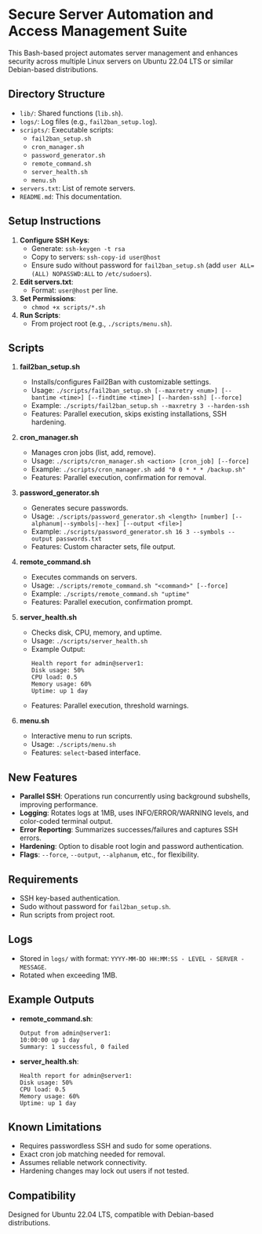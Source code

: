 # Secure Server Automation and Access Management Suite

This Bash-based project automates server management and enhances security across multiple Linux servers on Ubuntu 22.04 LTS or similar Debian-based distributions.

## Directory Structure
- `lib/`: Shared functions (`lib.sh`).
- `logs/`: Log files (e.g., `fail2ban_setup.log`).
- `scripts/`: Executable scripts:
  - `fail2ban_setup.sh`
  - `cron_manager.sh`
  - `password_generator.sh`
  - `remote_command.sh`
  - `server_health.sh`
  - `menu.sh`
- `servers.txt`: List of remote servers.
- `README.md`: This documentation.

## Setup Instructions
1. **Configure SSH Keys**:
   - Generate: `ssh-keygen -t rsa`
   - Copy to servers: `ssh-copy-id user@host`
   - Ensure sudo without password for `fail2ban_setup.sh` (add `user ALL=(ALL) NOPASSWD:ALL` to `/etc/sudoers`).
2. **Edit servers.txt**:
   - Format: `user@host` per line.
3. **Set Permissions**:
   - `chmod +x scripts/*.sh`
4. **Run Scripts**:
   - From project root (e.g., `./scripts/menu.sh`).

## Scripts
1. **fail2ban_setup.sh**
   - Installs/configures Fail2Ban with customizable settings.
   - Usage: `./scripts/fail2ban_setup.sh [--maxretry <num>] [--bantime <time>] [--findtime <time>] [--harden-ssh] [--force]`
   - Example: `./scripts/fail2ban_setup.sh --maxretry 3 --harden-ssh`
   - Features: Parallel execution, skips existing installations, SSH hardening.

2. **cron_manager.sh**
   - Manages cron jobs (list, add, remove).
   - Usage: `./scripts/cron_manager.sh <action> [cron_job] [--force]`
   - Example: `./scripts/cron_manager.sh add "0 0 * * * /backup.sh"`
   - Features: Parallel execution, confirmation for removal.

3. **password_generator.sh**
   - Generates secure passwords.
   - Usage: `./scripts/password_generator.sh <length> [number] [--alphanum|--symbols|--hex] [--output <file>]`
   - Example: `./scripts/password_generator.sh 16 3 --symbols --output passwords.txt`
   - Features: Custom character sets, file output.

4. **remote_command.sh**
   - Executes commands on servers.
   - Usage: `./scripts/remote_command.sh "<command>" [--force]`
   - Example: `./scripts/remote_command.sh "uptime"`
   - Features: Parallel execution, confirmation prompt.

5. **server_health.sh**
   - Checks disk, CPU, memory, and uptime.
   - Usage: `./scripts/server_health.sh`
   - Example Output:
     ```
     Health report for admin@server1:
     Disk usage: 50%
     CPU load: 0.5
     Memory usage: 60%
     Uptime: up 1 day
     ```
   - Features: Parallel execution, threshold warnings.

6. **menu.sh**
   - Interactive menu to run scripts.
   - Usage: `./scripts/menu.sh`
   - Features: `select`-based interface.

## New Features
- **Parallel SSH**: Operations run concurrently using background subshells, improving performance.
- **Logging**: Rotates logs at 1MB, uses INFO/ERROR/WARNING levels, and color-coded terminal output.
- **Error Reporting**: Summarizes successes/failures and captures SSH errors.
- **Hardening**: Option to disable root login and password authentication.
- **Flags**: `--force`, `--output`, `--alphanum`, etc., for flexibility.

## Requirements
- SSH key-based authentication.
- Sudo without password for `fail2ban_setup.sh`.
- Run scripts from project root.

## Logs
- Stored in `logs/` with format: `YYYY-MM-DD HH:MM:SS - LEVEL - SERVER - MESSAGE`.
- Rotated when exceeding 1MB.

## Example Outputs
- **remote_command.sh**:
  ```
  Output from admin@server1:
  10:00:00 up 1 day
  Summary: 1 successful, 0 failed
  ```
- **server_health.sh**:
  ```
  Health report for admin@server1:
  Disk usage: 50%
  CPU load: 0.5
  Memory usage: 60%
  Uptime: up 1 day
  ```

## Known Limitations
- Requires passwordless SSH and sudo for some operations.
- Exact cron job matching needed for removal.
- Assumes reliable network connectivity.
- Hardening changes may lock out users if not tested.

## Compatibility
Designed for Ubuntu 22.04 LTS, compatible with Debian-based distributions.
